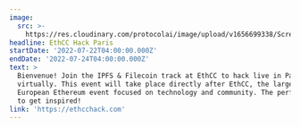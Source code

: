 ```yaml
---
image:
  src: >-
    https://res.cloudinary.com/protocolai/image/upload/v1656699338/Screen_Shot_2022-07-01_at_14.15.23_tsk85l.png
headline: EthCC Hack Paris
startDate: '2022-07-22T04:00:00.000Z'
endDate: '2022-07-24T04:00:00.000Z'
text: >
  Bienvenue! Join the IPFS & Filecoin track at EthCC to hack live in Paris or
  virtually. This event will take place directly after EthCC, the largest annual
  European Ethereum event focused on technology and community. The perfect place
  to get inspired!
link: 'https://ethcchack.com'
---
```


